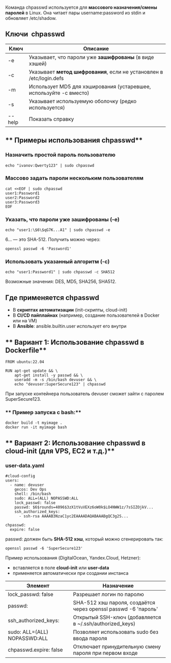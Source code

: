 Команда chpasswd используется для **массового назначения/смены паролей** в Linux. Она читает пары username:password из stdin и обновляет /etc/shadow.

## **Ключи  chpasswd**

| **Ключ** | **Описание**                                                         |
| -------- | -------------------------------------------------------------------- |
| -e       | Указывает, что пароли уже **зашифрованы** (в виде хэшей)             |
| -c       | Указывает **метод шифрования**, если не установлен в /etc/login.defs |
| -m       | Использует MD5 для хэширования (устаревшее, используйте -c вместо)   |
| -s       | Указывает используемую оболочку (редко используется)                 |
| --help   | Показать справку                                                     |

## ** Примеры использования chpasswd**

### **Назначить простой пароль пользователю**
```
echo "ivanov:Qwerty123" | sudo chpasswd
```

### **Массово задать пароли нескольким пользователям**
```
cat <<EOF | sudo chpasswd
user1:Password1
user2:Password2
user3:Password3
EOF
```

### **Указать, что пароли уже зашифрованы (-e)**
```
echo "user1:\$6\$qG7K...A1" | sudo chpasswd -e
```
 $6$... — это SHA-512. Получить можно через:
```
openssl passwd -6 'Password1'
```

### **Использовать указанный алгоритм (-c)**
```
echo "user1:Password1" | sudo chpasswd -c SHA512
```
Возможные значения: DES, MD5, SHA256, SHA512.

## **Где применяется chpasswd**
- В **скриптах автоматизации** (init-скрипты, cloud-init)
- В **CI/CD пайплайнах** (например, создание пользователей в Docker или на VM)
- В **Ansible**: ansible.builtin.user использует его внутри

## ** Вариант 1: Использование chpasswd в Dockerfile**

```
FROM ubuntu:22.04

RUN apt-get update && \
    apt-get install -y passwd && \
    useradd -m -s /bin/bash devuser && \
    echo "devuser:SuperSecure123" | chpasswd
```

При запуске контейнера пользователь devuser сможет зайти с паролем SuperSecure123.

### ** Пример запуска с bash:**
```
docker build -t myimage .
docker run -it myimage bash
```

## ** Вариант 2: Использование chpasswd в cloud-init (для VPS, EC2 и т.д.)**

### **user-data.yaml**
```
#cloud-config
users:
  - name: devuser
    gecos: Dev Ops
    shell: /bin/bash
    sudo: ALL=(ALL) NOPASSWD:ALL
    lock_passwd: false
    passwd: $6$rounds=4096$3zX1tVuVEXz6oW0k$LO4NWW1z/7sSIZOjkV...
	ssh_authorized_keys:
      - ssh-rsa AAAAB3NzaC1yc2EAAAADAQABAAABgQC3g2S...

chpasswd:
  expire: false
```

passwd: должен быть **SHA-512 хэш**, который можно сгенерировать так:

```
openssl passwd -6 'SuperSecure123'
```

Пример использования (DigitalOcean, Yandex.Cloud, Hetzner):
- вставляется в поле **cloud-init** или **user-data**
- применяется автоматически при создании инстанса

|**Элемент**|**Назначение**|
|---|---|
|lock_passwd: false|Разрешает логин по паролю|
|passwd:|SHA-512 хэш пароля, создаётся через openssl passwd -6 'пароль'|
|ssh_authorized_keys:|Открытый SSH-ключ (добавляется в ~/.ssh/authorized_keys)|
|sudo: ALL=(ALL) NOPASSWD:ALL|Позволяет использовать sudo без ввода пароля|
|chpasswd.expire: false|Отключает принудительную смену пароля при первом входе|